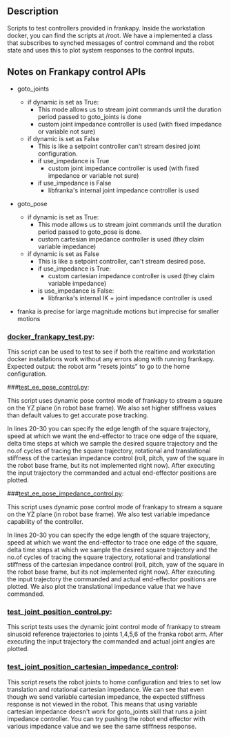 ## Description

Scripts to test controllers provided in frankapy. Inside the workstation docker, you can find the scripts at /root. We have a implemented a class that subscribes to synched messages of control command and the robot state and uses this to plot system responses to the control inputs. 

## Notes on Frankapy control APIs
- goto_joints
    - if dynamic is set as True:
        - This mode allows us to stream joint commands until the duration period passed to goto_joints is done 
        - custom joint impedance controller is used (with fixed impedance or variable not sure)
    - if dynamic is set as False
        - This is like a setpoint controller can't stream desired joint configuration.
        - if use_impedance is True 
            - custom joint impedance controller is used (with fixed impedance or variable not sure)
        - if use_impedance is False
            - libfranka's internal joint impedance controller is used
- goto_pose 
    - if dynamic is set as True: 
        - This mode allows us to stream joint commands until the duration period passed to goto_pose is done.
        - custom cartesian impedance controller is used (they claim variable impedance)
    - if dynamic is set as False
        - This is like a setpoint controller, can't stream desired pose. 
        - if use_impedance is True: 
            - custom cartesian impedance controller is used (they claim variable impedance)
        - is use_impedance is False: 
            - libfranka's internal IK + joint impedance controller is used     

- franka is precise for large magnitude motions but imprecise for smaller motions  

### [docker_frankapy_test.py](docker_frankapy_test.py):

This script can be used to test to see if both the realtime and workstation docker installations work without any errors along with running frankapy. Expected output: the robot arm "resets joints" to go to the home configuration. 

###[test_ee_pose_control.py](test_ee_pose_control.py):

This script uses dynamic pose control mode of frankapy to stream a square on the YZ plane (in robot base frame). We also set higher stiffness values than default values to get accurate pose tracking. 

In lines 20-30 you can specify the edge length of the square trajectory, speed at which we want the end-effector to trace one edge of the square, delta time steps at which we sample the desired square trajectory and the no.of cycles of tracing the square trajectory, rotational and translational stiffness of the cartesian impedance control (roll, pitch, yaw of the square in the robot base frame, but its not implemented right now). After executing the input trajectory the commanded and actual end-effector positions are plotted. 

###[test_ee_pose_impedance_control.py](test_ee_pose_impedance_control.py):

This script uses dynamic pose control mode of frankapy to stream a square on the YZ plane (in robot base frame). We also test variable impedance capability of the controller. 

In lines 20-30 you can specify the edge length of the square trajectory, speed at which we want the end-effector to trace one edge of the square, delta time steps at which we sample the desired square trajectory and the no.of cycles of tracing the square trajectory, rotational and translational stiffness of the cartesian impedance control (roll, pitch, yaw of the square in the robot base frame, but its not implemented right now). After executing the input trajectory the commanded and actual end-effector positions are plotted. We also plot the translational impedance value that we have commanded. 

### [test_joint_position_control.py]([test_joint_position_control.py]):

This script tests uses the dynamic joint control mode of frankapy to stream sinusoid reference trajectories to joints 1,4,5,6 of the franka robot arm. After executing the input trajectory the commanded and actual joint angles are plotted. 

### [test_joint_position_cartesian_impedance_control](test_joint_position_cartesian_impedance_control.py):

This script resets the robot joints to home configuration and tries to set low translation and rotational cartesian impedance. We can see that even though we send variable cartesian impedance, the expected stiffness response is not viewed in the robot. This means that using variable cartesian impedance doesn't work for goto_joints skill that runs a joint impedance controller. You can try pushing the robot end effector with various impedance value and we see the same stiffness response.
